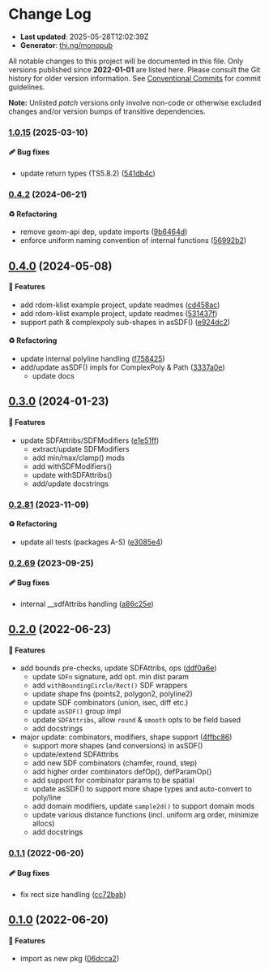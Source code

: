 # Change Log

- **Last updated**: 2025-05-28T12:02:39Z
- **Generator**: [thi.ng/monopub](https://thi.ng/monopub)

All notable changes to this project will be documented in this file.
Only versions published since **2022-01-01** are listed here.
Please consult the Git history for older version information.
See [Conventional Commits](https://conventionalcommits.org/) for commit guidelines.

**Note:** Unlisted _patch_ versions only involve non-code or otherwise excluded changes
and/or version bumps of transitive dependencies.

### [1.0.15](https://github.com/thi-ng/umbrella/tree/@thi.ng/geom-sdf@1.0.15) (2025-03-10)

#### 🩹 Bug fixes

- update return types (TS5.8.2) ([541db4c](https://github.com/thi-ng/umbrella/commit/541db4c))

### [0.4.2](https://github.com/thi-ng/umbrella/tree/@thi.ng/geom-sdf@0.4.2) (2024-06-21)

#### ♻️ Refactoring

- remove geom-api dep, update imports ([9b6464d](https://github.com/thi-ng/umbrella/commit/9b6464d))
- enforce uniform naming convention of internal functions ([56992b2](https://github.com/thi-ng/umbrella/commit/56992b2))

## [0.4.0](https://github.com/thi-ng/umbrella/tree/@thi.ng/geom-sdf@0.4.0) (2024-05-08)

#### 🚀 Features

- add rdom-klist example project, update readmes ([cd458ac](https://github.com/thi-ng/umbrella/commit/cd458ac))
- add rdom-klist example project, update readmes ([531437f](https://github.com/thi-ng/umbrella/commit/531437f))
- support path & complexpoly sub-shapes in asSDF() ([e924dc2](https://github.com/thi-ng/umbrella/commit/e924dc2))

#### ♻️ Refactoring

- update internal polyline handling ([f758425](https://github.com/thi-ng/umbrella/commit/f758425))
- add/update asSDF() impls for ComplexPoly & Path ([3337a0e](https://github.com/thi-ng/umbrella/commit/3337a0e))
  - update docs

## [0.3.0](https://github.com/thi-ng/umbrella/tree/@thi.ng/geom-sdf@0.3.0) (2024-01-23)

#### 🚀 Features

- update SDFAttribs/SDFModifiers ([e1e51ff](https://github.com/thi-ng/umbrella/commit/e1e51ff))
  - extract/update SDFModifiers
  - add min/max/clamp() mods
  - add withSDFModifiers()
  - update withSDFAttribs()
  - add/update docstrings

### [0.2.81](https://github.com/thi-ng/umbrella/tree/@thi.ng/geom-sdf@0.2.81) (2023-11-09)

#### ♻️ Refactoring

- update all tests (packages A-S) ([e3085e4](https://github.com/thi-ng/umbrella/commit/e3085e4))

### [0.2.69](https://github.com/thi-ng/umbrella/tree/@thi.ng/geom-sdf@0.2.69) (2023-09-25)

#### 🩹 Bug fixes

- internal __sdfAttribs handling ([a86c25e](https://github.com/thi-ng/umbrella/commit/a86c25e))

## [0.2.0](https://github.com/thi-ng/umbrella/tree/@thi.ng/geom-sdf@0.2.0) (2022-06-23)

#### 🚀 Features

- add bounds pre-checks, update SDFAttribs, ops ([ddf0a6e](https://github.com/thi-ng/umbrella/commit/ddf0a6e))
  - update `SDFn` signature, add opt. min dist param
  - add `withBoundingCircle/Rect()` SDF wrappers
  - update shape fns (points2, polygon2, polyline2)
  - update SDF combinators (union, isec, diff etc.)
  - update `asSDF()` group impl
  - update `SDFAttribs`, allow `round` & `smooth` opts to be field based
  - add docstrings
- major update: combinators, modifiers, shape support ([4ffbc86](https://github.com/thi-ng/umbrella/commit/4ffbc86))
  - support more shapes (and conversions) in asSDF()
  - update/extend SDFAttribs
  - add new SDF combinators (chamfer, round, step)
  - add higher order combinators defOp(), defParamOp()
  - add support for combinator params to be spatial
  - update asSDF() to support more shape types and auto-convert to poly/line
  - add domain modifiers, update `sample2d()` to support domain mods
  - update various distance functions (incl. uniform arg order, minimize allocs)
  - add docstrings

### [0.1.1](https://github.com/thi-ng/umbrella/tree/@thi.ng/geom-sdf@0.1.1) (2022-06-20)

#### 🩹 Bug fixes

- fix rect size handling ([cc72bab](https://github.com/thi-ng/umbrella/commit/cc72bab))

## [0.1.0](https://github.com/thi-ng/umbrella/tree/@thi.ng/geom-sdf@0.1.0) (2022-06-20)

#### 🚀 Features

- import as new pkg ([06dcca2](https://github.com/thi-ng/umbrella/commit/06dcca2))
